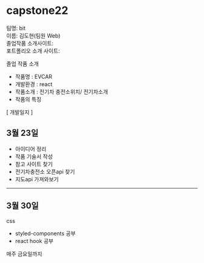# capstone22

팀명: bit<br>
이름: 김도현(팀원 Web)<br>
졸업작품 소개사이트:<br>
포트폴리오 소개 사이트:<br>


졸업 작품 소개
- 작품명 : EVCAR
- 개발환경 : react
- 작품소개 : 전기차 충전소위치/ 전기차소개
- 작품의 특징


[ 개발일지 ]
## 3월 23일

- 아이디어 정리 
- 작품 기술서 작성
- 참고 사이트 찾기
- 전기차충전소 오픈api 찾기
- 지도api 가져와보기

***
## 3월 30일

css
- styled-components 공부
- react hook 공부



매주 금요일까지

